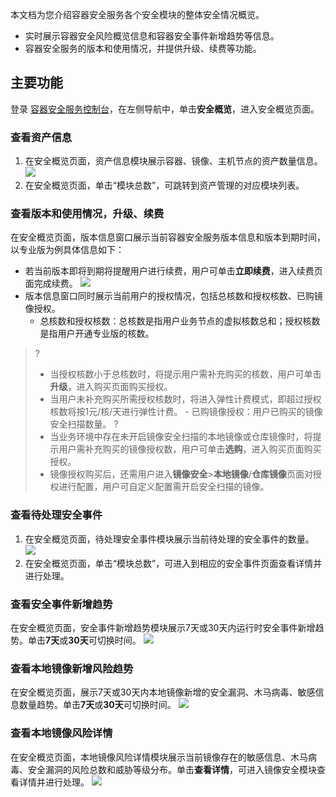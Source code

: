 本文档为您介绍容器安全服务各个安全模块的整体安全情况概览。
- 实时展示容器安全风险概览信息和容器安全事件新增趋势等信息。
- 容器安全服务的版本和使用情况，并提供升级、续费等功能。

## 主要功能
登录 [容器安全服务控制台](https://console.cloud.tencent.com/tcss)，在左侧导航中，单击**安全概览**，进入安全概览页面。
### 查看资产信息
1. 在安全概览页面，资产信息模块展示容器、镜像、主机节点的资产数量信息。
 ![](https://main.qcloudimg.com/raw/bc7667a9a764e4fdebb6ed57b6d2996f.png)
2. 在安全概览页面，单击“模块总数”，可跳转到资产管理的对应模块列表。

### 查看版本和使用情况，升级、续费
在安全概览页面，版本信息窗口展示当前容器安全服务版本信息和版本到期时间，以专业版为例具体信息如下：
 - 若当前版本即将到期将提醒用户进行续费，用户可单击**立即续费**，进入续费页面完成续费。
![](https://main.qcloudimg.com/raw/a1f510aa0e3a784780b69f1c98adde7b.png) 
 - 版本信息窗口同时展示当前用户的授权情况，包括总核数和授权核数、已购镜像授权。
    - 总核数和授权核数：总核数是指用户业务节点的虚拟核数总和；授权核数是指用户开通专业版的核数。
>?
>- 当授权核数小于总核数时，将提示用户需补充购买的核数，用户可单击**升级**，进入购买页面购买授权。
>- 当用户未补充购买所需授权核数时，将进入弹性计费模式，即超过授权核数将按1元/核/天进行弹性计费。
    - 已购镜像授权：用户已购买的镜像安全扫描数量。
>?
>- 当业务环境中存在未开启镜像安全扫描的本地镜像或仓库镜像时，将提示用户需补充购买的镜像授权数，用户可单击**选购**，进入购买页面购买授权。
>- 镜像授权购买后，还需用户进入**镜像安全**>**本地镜像**/**仓库镜像**页面对授权进行配置，用户可自定义配置需开启安全扫描的镜像。
 
### 查看待处理安全事件
1. 在安全概览页面，待处理安全事件模块展示当前待处理的安全事件的数量。
![](https://main.qcloudimg.com/raw/4818752a063f8ce98030348e3dbef4a8.png)
2. 在安全概览页面，单击“模块总数”，可进入到相应的安全事件页面查看详情并进行处理。

### 查看安全事件新增趋势
在安全概览页面，安全事件新增趋势模块展示7天或30天内运行时安全事件新增趋势。单击**7天**或**30天**可切换时间。
![](https://main.qcloudimg.com/raw/d3d416860e23bda1e23b0e99171839fd.jpg)
 
### 查看本地镜像新增风险趋势
在安全概览页面，展示7天或30天内本地镜像新增的安全漏洞、木马病毒、敏感信息数量趋势。单击**7天**或**30天**可切换时间。
![](https://main.qcloudimg.com/raw/843d17c59d0930946f8e501d36dca9c1.jpg)

### 查看本地镜像风险详情
在安全概览页面，本地镜像风险详情模块展示当前镜像存在的敏感信息、木马病毒、安全漏洞的风险总数和威胁等级分布。单击**查看详情**，可进入镜像安全模块查看详情并进行处理。
 ![](https://main.qcloudimg.com/raw/88744c649cb4b030cdbd0512a0d00301.png)
